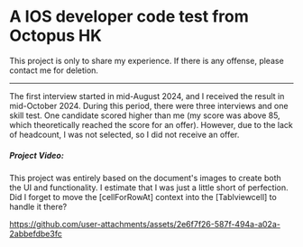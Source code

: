 # A IOS developer code test from Octopus HK
This project is only to share my experience. If there is any offense, please contact me for deletion.
___

The first interview started in mid-August 2024, and I received the result in mid-October 2024. During this period, there were three interviews and one skill test. One candidate scored higher than me (my score was above 85, which theoretically reached the score for an offer). However, due to the lack of headcount, I was not selected, so I did not receive an offer.


##### Project Video:
This project was entirely based on the document's images to create both the UI and functionality. I estimate that I was just a little short of perfection. Did I forget to move the [cellForRowAt] context into the [Tablviewcell] to handle it there?



https://github.com/user-attachments/assets/2e6f7f26-587f-494a-a02a-2abbefdbe3fc



 
